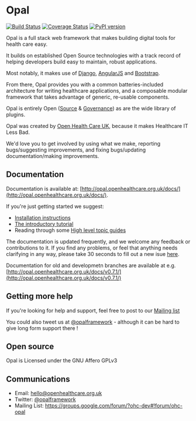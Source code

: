 Opal
====

[![Build Status](https://travis-ci.org/openhealthcare/opal.svg?branch=v0.8.0)](https://travis-ci.org/openhealthcare/opal)
[![Coverage Status](https://coveralls.io/repos/github/openhealthcare/opal/badge.svg?branch=v0.8.0)](https://coveralls.io/github/openhealthcare/opal?branch=v0.8.0)
[![PyPI version](https://badge.fury.io/py/opal.svg)](https://badge.fury.io/py/opal)

Opal is a full stack web framework that makes building digital tools for health care easy.

It builds on established Open Source technologies with a track record of helping developers
build easy to maintain, robust applications.

Most notably, it makes use of [Django](https://djangoproject.com/), [AngularJS](https://angularjs.org/)
and [Bootstrap](http://getbootstrap.com/).

From there, Opal provides you with a common batteries-included architecture for writing healthcare
applications, and a composable modular framework that takes advantage of generic, re-usable components.

Opal is entirely Open ([Source](https://github.com/openhealthcare/opal) &
[Governance](https://github.com/openhealthcare/opal/issues)) as are the wide library of plugins.

Opal was created by [Open Health Care UK](http://openhealthcare.org.uk), because it makes Healthcare IT Less Bad.

We'd love you to get involved by using what we make, reporting bugs/suggesting improvements, and fixing bugs/updating documentation/making improvements.

## Documentation

Documentation is available at: [http://opal.openhealthcare.org.uk/docs/](http://opal.openhealthcare.org.uk/docs/).

If you're just getting started we suggest:

* [Installation instructions](http://opal.openhealthcare.org.uk/docs/installation/)
* [The introductory tutorial](http://opal.openhealthcare.org.uk/docs/tutorial/)
* Reading through some [High level topic guides](http://opal.openhealthcare.org.uk/docs/guides/topic-guides/)

The documentation is updated frequently, and we welcome any feedback or contributions to it. If you find any problems,
or feel that anything needs clarifying in any way, please take 30 seconds to fill out a new isue [here](https://github.com/openhealthcare/opal/issues/new).

Documentation for old and developmetn branches are available at e.g. [http://opal.openhealthcare.org.uk/docs/v0.7.1/](http://opal.openhealthcare.org.uk/docs/v0.7.1/)

## Getting more help

If you're looking for help and support, feel free to post to our [Mailing list](https://groups.google.com/forum/?ohc-dev#!forum/ohc-opal)

You could also tweet us at [@opalframework](http://twitter.com/opalframework) - although it can be hard to give long form support there !


## Open source

Opal is Licensed under the GNU Affero GPLv3

## Communications

* Email: hello@openhealthcare.org.uk
* Twitter: [@opalframework](https://twitter.com/opalframework)
* Mailing List: https://groups.google.com/forum/?ohc-dev#!forum/ohc-opal
